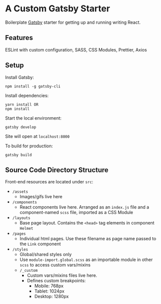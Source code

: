 # A Custom Gatsby Starter

Boilerplate [Gatsby](http://gatsbyjs.org) starter for getting up and running writing React.

## Features

ESLint with custom configuration,
SASS,
CSS Modules,
Prettier,
Axios

## Setup

Install Gatsby:
```
npm install -g gatsby-cli
```
Install dependencies:
```
yarn install OR
npm install
```

Start the local environment:
```
gatsby develop
```

Site will open at `localhost:8000`

To build for production:
```
gatsby build
```

## Source Code Directory Structure

Front-end resources are located under `src`:

  - `/assets`
    - Images/gifs live here
  - `/components`
    - React components live here. Arranged as an `index.js` file and a component-named `scss` file, imported as a CSS Module
  - `/layouts`
    - Base page layout. Contains the `<head>` tag elements in component `Helmet`
  - `/pages`
    - Individual html pages. Use these filename as page name passed to the `Link` component
  - `/styles`
    - Global/shared styles only
    - Use `module-import.global.scss` as an importable module in other `scss` to access custom vars/mixins
    - `/_custom`
      - Custom vars/mixins files live here.
      - Defines custom breakpoints:
        - Mobile: 768px
        - Tablet: 1024px
        - Desktop: 1280px
